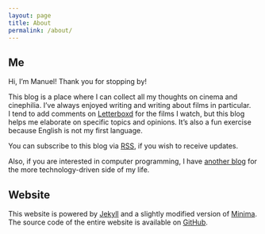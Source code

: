 ```yaml
---
layout: page
title: About
permalink: /about/
---
```


## Me

Hi, I’m Manuel! Thank you for stopping by!

This blog is a place where I can collect all my thoughts on cinema and
cinephilia. I’ve always enjoyed writing and writing about films in particular.
I tend to add comments on [Letterboxd](https://letterboxd.com/muberti/) for the
films I watch, but this blog helps me elaborate on specific topics and opinions.
It’s also a fun exercise because English is not my first language.

You can subscribe to this blog via [RSS](https://www.filmsinwords.eu/feed.xml),
if you wish to receive updates.

Also, if you are interested in computer programming, I have [another
blog](https://manuel-uberti.github.io/) for the more technology-driven side of
my life.

## Website

This website is powered by [Jekyll](https://jekyllrb.com/) and a slightly
modified version of [Minima](https://github.com/jekyll/minima). The source code
of the entire website is available on
[GitHub](https://github.com/manuel-uberti/filmsinwords).
